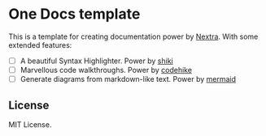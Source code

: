 # One Docs template

This is a template for creating documentation power by [Nextra](https://nextra.site).
With some extended features:

- [ ] A beautiful Syntax Highlighter. Power by [shiki](https://github.com/shikijs/shiki)
- [ ] Marvellous code walkthroughs. Power by [codehike](https://github.com/code-hike/codehike)
- [ ] Generate diagrams from markdown-like text. Power by [mermaid](https://github.com/mermaid-js/mermaid)

## License

MIT License.
